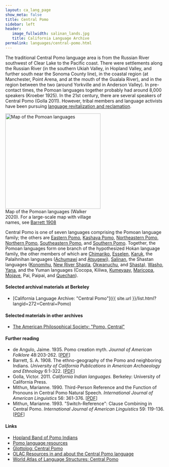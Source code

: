 ```yaml
---
layout: ca_lang_page
show_meta: false
title: Central Pomo
sidebar: left
header:
   image_fullwidth: salinan_lands.jpg
   title: California Language Archive
permalink: languages/central-pomo.html
---
```


The traditional Central Pomo language area is from the Russian River southwest of Clear Lake to the Pacific coast. There were settlements along the Russian River (in the southern Ukiah Valley, in Hopland Valley, and further south near the Sonoma County line), in the coastal region (at Manchester, Point Arena, and at the mouth of the Gualala River), and in the region between the two (around Yorkville and in Anderson Valley). In pre-contact times, the Pomoan languages together probably had around 8,000 speakers (Kroeber 1925). In the 21st century, there are several speakers of Central Pomo (Golla 2011). However, tribal members and language activists have been pursuing [language revitalization and reclamation](https://www.nijc.org/pdfs/CENY/CENY%20Pomo%20Language%20Curriculum%20Development%202013.pdf).

<div class="image fit right" style="width: 300px;">
<img alt="Map of the Pomoan languages" src="{{ site.urlimg }}/pomoan-languages-map-small.jpg" width="300px"/>
<div class="caption">
Map of the Pomoan languages (Walker 2020). For a large-scale map with village names, see <a href="https://berkeley.box.com/v/pomoan-languages-map">Barrett 1908</a>
</div>
</div>

Central Pomo is one of seven languages comprising the Pomoan language family; the others are [Eastern Pomo](eastern-pomo.html), [Kashaya Pomo](kashaya.html), [Northeastern Pomo](northeastern-pomo.html), [Northern Pomo](northern-pomo.html), [Southeastern Pomo](southeastern-pomo.html), and [Southern Pomo](southern-pomo.html). Together, the Pomoan languages form one branch of the hypothesized Hokan language family, the other members of which are [Chimariko](chimariko.html), [Esselen](esselen.html), [Karuk](karuk.html), the Palaihnihan languages ([Achumawi](achumawi.html) and [Atsugewi](atsugewi.html)), [Salinan](salinan.html), the Shastan languages ([Konomihu](konomihu.html), [New River Shasta](new-river-shasta.html), [Okwanuchu](okwanuchu.html), and [Shasta](shasta.html)), [Washo](washo.html), [Yana](yana.html), and the Yuman languages (Cocopa, Kiliwa, [Kumeyaay](kumeyaay.html), [Maricopa](maricopa.html), [Mojave](mojave.html), Pai, Paipai, and [Quechan](quechan.html)).

#### Selected archival materials at Berkeley

* [California Language Archive: "Central Pomo"]({{ site.url }}/list.html?langid=272=Central+Pomo)

#### Selected materials in other archives

* [The American Philosophical Society: "Pomo, Central"](https://indigenousguide.amphilsoc.org/search?f%5B0%5D=guide_language_content_title%3APomo%2C%20Central)

#### Further reading

* de Angulo, Jaime. 1935. Pomo creation myth. *Journal of American Folklore* 48:203-262.
[[PDF](https://www.jstor.org/stable/535271?seq=1#metadata_info_tab_contents)]
* Barrett, S. A. 1908. The ethno-geography of the Pomo and neighboring Indians. *University of California Publications in American Archaeology and Ethnology* 6:1-322.
[[PDF](http://digitalassets.lib.berkeley.edu/anthpubs/ucb/text/ucp006-003-004.pdf)]
* Golla, Victor. 2011. *California Indian languages.* Berkeley: University of California Press.
* Mithun, Marianne. 1990. Third-Person Reference and the Function of Pronouns in Central Pomo Natural Speech. *International Journal of American Linguistics* 56: 361-376.
[[PDF](https://www.jstor.org/stable/1265513?seq=1#metadata_info_tab_contents)]
* Mithun, Marianne. 1993. "Switch-Reference": Clause Combining in Central Pomo. *International Journal of American Linguistics* 59: 119-136.
[[PDF](https://www.jstor.org/stable/1265152?seq=1#metadata_info_tab_contents)]

#### Links

* [Hopland Band of Pomo Indians](https://www.hoplandtribe.com/)
* [Pomo language resources](https://cimcc.org/education-center/pomo-language-resource/)
* [Glottolog: Central Pomo](https://glottolog.org/resource/languoid/id/cent2138)
* [OLAC Resources in and about the Central Pomo language](http://www.language-archives.org/language/poo)
* [World Atlas of Language Structures: Central Pomo](http://wals.info/languoid/lect/wals_code_pmc)

